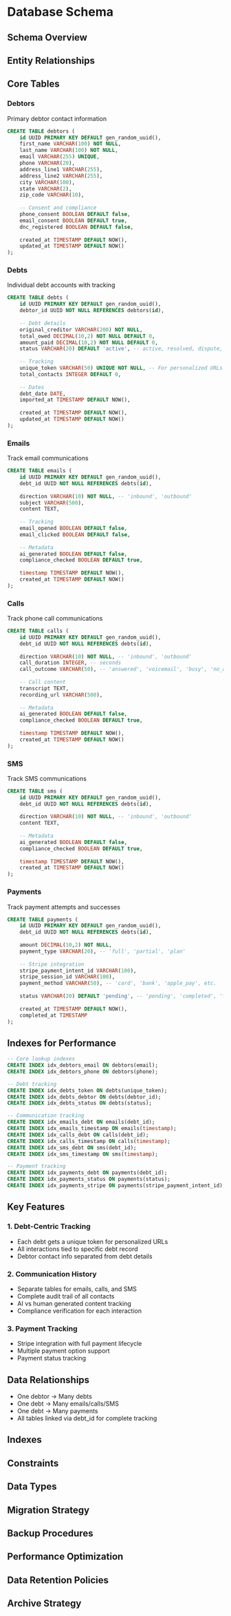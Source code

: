 # Database Schema

## Schema Overview

## Entity Relationships

## Core Tables

### Debtors
Primary debtor contact information
```sql
CREATE TABLE debtors (
    id UUID PRIMARY KEY DEFAULT gen_random_uuid(),
    first_name VARCHAR(100) NOT NULL,
    last_name VARCHAR(100) NOT NULL,
    email VARCHAR(255) UNIQUE,
    phone VARCHAR(20),
    address_line1 VARCHAR(255),
    address_line2 VARCHAR(255),
    city VARCHAR(100),
    state VARCHAR(2),
    zip_code VARCHAR(10),
    
    -- Consent and compliance
    phone_consent BOOLEAN DEFAULT false,
    email_consent BOOLEAN DEFAULT true,
    dnc_registered BOOLEAN DEFAULT false,
    
    created_at TIMESTAMP DEFAULT NOW(),
    updated_at TIMESTAMP DEFAULT NOW()
);
```

### Debts
Individual debt accounts with tracking
```sql
CREATE TABLE debts (
    id UUID PRIMARY KEY DEFAULT gen_random_uuid(),
    debtor_id UUID NOT NULL REFERENCES debtors(id),
    
    -- Debt details
    original_creditor VARCHAR(200) NOT NULL,
    total_owed DECIMAL(10,2) NOT NULL DEFAULT 0,
    amount_paid DECIMAL(10,2) NOT NULL DEFAULT 0,
    status VARCHAR(20) DEFAULT 'active', -- active, resolved, dispute, etc.
    
    -- Tracking
    unique_token VARCHAR(50) UNIQUE NOT NULL, -- For personalized URLs
    total_contacts INTEGER DEFAULT 0,
    
    -- Dates
    debt_date DATE,
    imported_at TIMESTAMP DEFAULT NOW(),
    
    created_at TIMESTAMP DEFAULT NOW(),
    updated_at TIMESTAMP DEFAULT NOW()
);
```

### Emails
Track email communications
```sql
CREATE TABLE emails (
    id UUID PRIMARY KEY DEFAULT gen_random_uuid(),
    debt_id UUID NOT NULL REFERENCES debts(id),
    
    direction VARCHAR(10) NOT NULL, -- 'inbound', 'outbound'
    subject VARCHAR(500),
    content TEXT,
    
    -- Tracking
    email_opened BOOLEAN DEFAULT false,
    email_clicked BOOLEAN DEFAULT false,
    
    -- Metadata
    ai_generated BOOLEAN DEFAULT false,
    compliance_checked BOOLEAN DEFAULT true,
    
    timestamp TIMESTAMP DEFAULT NOW(),
    created_at TIMESTAMP DEFAULT NOW()
);
```

### Calls
Track phone call communications
```sql
CREATE TABLE calls (
    id UUID PRIMARY KEY DEFAULT gen_random_uuid(),
    debt_id UUID NOT NULL REFERENCES debts(id),
    
    direction VARCHAR(10) NOT NULL, -- 'inbound', 'outbound'
    call_duration INTEGER, -- seconds
    call_outcome VARCHAR(50), -- 'answered', 'voicemail', 'busy', 'no_answer'
    
    -- Call content
    transcript TEXT,
    recording_url VARCHAR(500),
    
    -- Metadata
    ai_generated BOOLEAN DEFAULT false,
    compliance_checked BOOLEAN DEFAULT true,
    
    timestamp TIMESTAMP DEFAULT NOW(),
    created_at TIMESTAMP DEFAULT NOW()
);
```

### SMS
Track SMS communications
```sql
CREATE TABLE sms (
    id UUID PRIMARY KEY DEFAULT gen_random_uuid(),
    debt_id UUID NOT NULL REFERENCES debts(id),
    
    direction VARCHAR(10) NOT NULL, -- 'inbound', 'outbound'
    content TEXT,
    
    -- Metadata
    ai_generated BOOLEAN DEFAULT false,
    compliance_checked BOOLEAN DEFAULT true,
    
    timestamp TIMESTAMP DEFAULT NOW(),
    created_at TIMESTAMP DEFAULT NOW()
);
```

### Payments
Track payment attempts and successes
```sql
CREATE TABLE payments (
    id UUID PRIMARY KEY DEFAULT gen_random_uuid(),
    debt_id UUID NOT NULL REFERENCES debts(id),
    
    amount DECIMAL(10,2) NOT NULL,
    payment_type VARCHAR(20), -- 'full', 'partial', 'plan'
    
    -- Stripe integration
    stripe_payment_intent_id VARCHAR(100),
    stripe_session_id VARCHAR(100),
    payment_method VARCHAR(50), -- 'card', 'bank', 'apple_pay', etc.
    
    status VARCHAR(20) DEFAULT 'pending', -- 'pending', 'completed', 'failed', 'refunded'
    
    created_at TIMESTAMP DEFAULT NOW(),
    completed_at TIMESTAMP
);
```

## Indexes for Performance
```sql
-- Core lookup indexes
CREATE INDEX idx_debtors_email ON debtors(email);
CREATE INDEX idx_debtors_phone ON debtors(phone);

-- Debt tracking
CREATE INDEX idx_debts_token ON debts(unique_token);
CREATE INDEX idx_debts_debtor ON debts(debtor_id);
CREATE INDEX idx_debts_status ON debts(status);

-- Communication tracking
CREATE INDEX idx_emails_debt ON emails(debt_id);
CREATE INDEX idx_emails_timestamp ON emails(timestamp);
CREATE INDEX idx_calls_debt ON calls(debt_id);
CREATE INDEX idx_calls_timestamp ON calls(timestamp);
CREATE INDEX idx_sms_debt ON sms(debt_id);
CREATE INDEX idx_sms_timestamp ON sms(timestamp);

-- Payment tracking  
CREATE INDEX idx_payments_debt ON payments(debt_id);
CREATE INDEX idx_payments_status ON payments(status);
CREATE INDEX idx_payments_stripe ON payments(stripe_payment_intent_id);
```

## Key Features

### 1. Debt-Centric Tracking
- Each debt gets a unique token for personalized URLs
- All interactions tied to specific debt record
- Debtor contact info separated from debt details

### 2. Communication History
- Separate tables for emails, calls, and SMS
- Complete audit trail of all contacts
- AI vs human generated content tracking
- Compliance verification for each interaction

### 3. Payment Tracking
- Stripe integration with full payment lifecycle
- Multiple payment option support
- Payment status tracking

## Data Relationships
- One debtor → Many debts
- One debt → Many emails/calls/SMS
- One debt → Many payments
- All tables linked via debt_id for complete tracking

## Indexes

## Constraints

## Data Types

## Migration Strategy

## Backup Procedures

## Performance Optimization

## Data Retention Policies

## Archive Strategy
